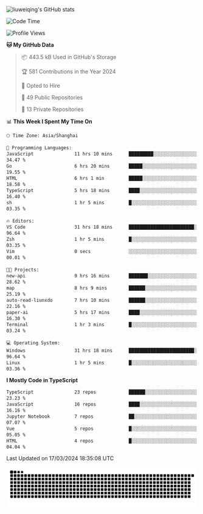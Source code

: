 ![liuweiqing's GitHub stats](https://github-readme-stats.vercel.app/api?username=14790897&show_icons=true&locale=cn&include_all_commits=true&count_private=true)

<!--START_SECTION:waka-->
![Code Time](http://img.shields.io/badge/Code%20Time-877%20hrs%2050%20mins-blue)

![Profile Views](http://img.shields.io/badge/Profile%20Views-7-blue)

**🐱 My GitHub Data** 

> 📦 443.5 kB Used in GitHub's Storage 
 > 
> 🏆 581 Contributions in the Year 2024
 > 
> 💼 Opted to Hire
 > 
> 📜 49 Public Repositories 
 > 
> 🔑 13 Private Repositories 
 > 
📊 **This Week I Spent My Time On** 

```text
🕑︎ Time Zone: Asia/Shanghai

💬 Programming Languages: 
JavaScript               11 hrs 10 mins      █████████░░░░░░░░░░░░░░░░   34.47 % 
Go                       6 hrs 20 mins       █████░░░░░░░░░░░░░░░░░░░░   19.55 % 
HTML                     6 hrs 1 min         █████░░░░░░░░░░░░░░░░░░░░   18.58 % 
TypeScript               5 hrs 18 mins       ████░░░░░░░░░░░░░░░░░░░░░   16.40 % 
sh                       1 hr 5 mins         █░░░░░░░░░░░░░░░░░░░░░░░░   03.35 % 

🔥 Editors: 
VS Code                  31 hrs 18 mins      ████████████████████████░   96.64 % 
Zsh                      1 hr 5 mins         █░░░░░░░░░░░░░░░░░░░░░░░░   03.35 % 
Vim                      0 secs              ░░░░░░░░░░░░░░░░░░░░░░░░░   00.01 % 

🐱‍💻 Projects: 
new-api                  9 hrs 16 mins       ███████░░░░░░░░░░░░░░░░░░   28.62 % 
map                      8 hrs 9 mins        ██████░░░░░░░░░░░░░░░░░░░   25.19 % 
auto-read-liunxdo        7 hrs 10 mins       ██████░░░░░░░░░░░░░░░░░░░   22.16 % 
paper-ai                 5 hrs 17 mins       ████░░░░░░░░░░░░░░░░░░░░░   16.30 % 
Terminal                 1 hr 3 mins         █░░░░░░░░░░░░░░░░░░░░░░░░   03.24 % 

💻 Operating System: 
Windows                  31 hrs 18 mins      ████████████████████████░   96.64 % 
Linux                    1 hr 5 mins         █░░░░░░░░░░░░░░░░░░░░░░░░   03.36 % 
```

**I Mostly Code in TypeScript** 

```text
TypeScript               23 repos            ██████░░░░░░░░░░░░░░░░░░░   23.23 % 
JavaScript               16 repos            ████░░░░░░░░░░░░░░░░░░░░░   16.16 % 
Jupyter Notebook         7 repos             ██░░░░░░░░░░░░░░░░░░░░░░░   07.07 % 
Vue                      5 repos             █░░░░░░░░░░░░░░░░░░░░░░░░   05.05 % 
HTML                     4 repos             █░░░░░░░░░░░░░░░░░░░░░░░░   04.04 % 
```




 Last Updated on 17/03/2024 18:35:08 UTC
<!--END_SECTION:waka-->

<picture>
  <source media="(prefers-color-scheme: dark)" srcset="https://raw.githubusercontent.com/14790897/14790897/output/github-contribution-grid-snake-dark.svg" />
  <source media="(prefers-color-scheme: light)" srcset="https://raw.githubusercontent.com/14790897/14790897/output/github-contribution-grid-snake.svg" />
  <img alt="github-snake" src="https://raw.githubusercontent.com/14790897/14790897/output/github-contribution-grid-snake.svg" />
</picture>
